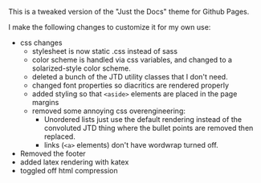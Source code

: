 This is a tweaked version of the "Just the Docs" theme for Github Pages.

I make the following changes to customize it for my own use:

- css changes
    - stylesheet is now static .css instead of sass
    - color scheme is handled via css variables, and changed to a solarized-style color scheme.
    - deleted a bunch of the JTD utility classes that I don't need.
    - changed font properties so diacritics are rendered properly
    - added styling so that `<aside>` elements are placed in the page margins
    - removed some annoying css overengineering:
        - Unordered lists just use the default rendering instead of the convoluted JTD thing where the bullet points are removed then replaced.
        - links (`<a>` elements) don't have wordwrap turned off.
- Removed the footer
- added latex rendering with katex 
- toggled off html compression
